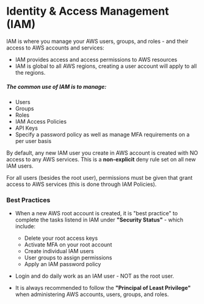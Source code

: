 # Identity & Access Management (IAM)

IAM is where you manage your AWS users, groups, and roles - and their access to AWS accounts and services:

- IAM provides access and access permissions to AWS resources
- IAM is global to all AWS regions, creating a user account will apply to all the regions.

##### The common use of IAM is to manage:

- Users
- Groups
- Roles
- IAM Access Policies
- API Keys
- Specify a password policy as well as manage MFA requirements on a per user basis

By default, any new IAM user you create in AWS account is created with NO access
to any AWS services. This is a **non-explicit** deny rule set on all new IAM
users.

For all users (besides the root user), permissions must be given that grant
access to AWS services (this is done through IAM Policies).

### Best Practices

- When a new AWS root account is created, it is "best practice" to complete the
tasks listend in IAM under **"Security Status"** - which include:

    - Delete your root access keys
    - Activate MFA on your root account
    - Create individual IAM users
    - User groups to assign permissions
    - Apply an IAM password policy

- Login and do daily work as an IAM user - NOT as the root user.
- It is always recommended to follow the **"Principal of Least Privilege"** when
  administering AWS accounts, users, groups, and roles.

